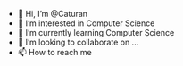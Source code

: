 - 👋 Hi, I’m @Caturan
- 👀 I’m interested in Computer Science
- 🌱 I’m currently learning Computer Science
- 💞️ I’m looking to collaborate on ...
- 📫 How to reach me 

<!---
Caturan/Caturan is a ✨ special ✨ repository because its `README.md` (this file) appears on your GitHub profile.
You can click the Preview link to take a look at your changes.
--->
